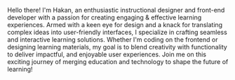 Hello there! I'm Hakan, an enthusiastic instructional designer and front-end developer with a passion for creating engaging & effective learning experiences. Armed with a keen eye for design and a knack for translating complex ideas into user-friendly interfaces, I specialize in crafting seamless and interactive learning solutions. Whether I'm coding on the frontend or designing learning materials, my goal is to blend creativity with functionality to deliver impactful, and enjoyable user experiences. Join me on this exciting journey of merging education and technology to shape the future of learning!

